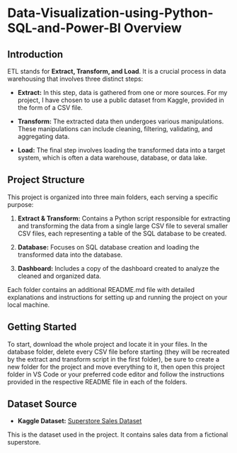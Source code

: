# Data-Visualization-using-Python-SQL-and-Power-BI Overview

## Introduction
ETL stands for **Extract, Transform, and Load**. It is a crucial process in data warehousing that involves three distinct steps:

- **Extract:** In this step, data is gathered from one or more sources. For my project, I have chosen to use a public dataset from Kaggle, provided in the form of a CSV file.
  
- **Transform:** The extracted data then undergoes various manipulations. These manipulations can include cleaning, filtering, validating, and aggregating data.
  
- **Load:** The final step involves loading the transformed data into a target system, which is often a data warehouse, database, or data lake.

## Project Structure
This project is organized into three main folders, each serving a specific purpose:

1. **Extract & Transform:** Contains a Python script responsible for extracting and transforming the data from a single large CSV file to several smaller CSV files, each representing a table of the SQL database to be created.

2. **Database:** Focuses on SQL database creation and loading the transformed data into the database.

3. **Dashboard:** Includes a copy of the dashboard created to analyze the cleaned and organized data.

Each folder contains an additional README.md file with detailed explanations and instructions for setting up and running the project on your local machine.

## Getting Started
To start, download the whole project and locate it in your files. In the database folder, delete every CSV file before starting (they will be recreated by the extract and transform script in the first folder), be sure to create a new folder for the project and move everything to it, then open this project folder in VS Code or your preferred code editor and follow the instructions provided in the respective README file in each of the folders.

## Dataset Source
- **Kaggle Dataset:** [Superstore Sales Dataset](https://www.kaggle.com/datasets/ishanshrivastava28/superstore-sales)

This is the dataset used in the project. It contains sales data from a fictional superstore.

